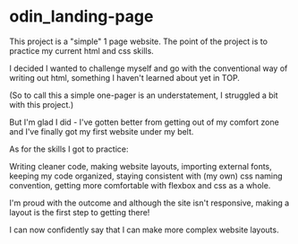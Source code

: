 # odin_landing-page

This project is a "simple" 1 page website. The point of the project is to practice my current html and css skills.

I decided I wanted to challenge myself and go with the conventional way of writing out html, something I haven't learned about yet in TOP.

(So to call this a simple one-pager is an understatement, I struggled a bit with this project.)

But I'm glad I did - I've gotten better from getting out of my comfort zone and I've finally got my first website under my belt. 

As for the skills I got to practice:

Writing cleaner code, making website layouts, importing external fonts, keeping my code organized, staying consistent with (my own) 
css naming convention, getting more comfortable with flexbox and css as a whole.

I'm proud with the outcome and although the site isn't responsive, making a layout is the first step to getting there!

I can now confidently say that I can make more complex website layouts.
